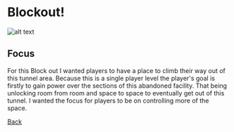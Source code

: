 # Blockout!
![alt text](thedepthsquake/Images/IMG_20241204_174140930~2.jpg "Blockout Version of Single-PLayer Quake Map")

## Focus

For this Block out I wanted players to have a place to climb their way out of this tunnel area. 
Because this is a single player level the player's goal is firstly to gain power over the sections of this abandoned facility. That being unlocking room from room and space to space to eventually get out of this tunnel.
I wanted the focus for players to be on controlling more of the space.

[Back](https://github.com/Maleahristau/thedepthsquake/blob/main/README.md "Main Page-Readme")
